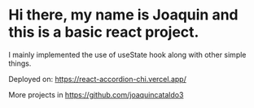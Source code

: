 # Hi there, my name is Joaquin and this is a basic react project.

I mainly implemented the use of useState hook along with other simple things.

Deployed on: https://react-accordion-chi.vercel.app/

More projects in https://github.com/joaquincataldo3

